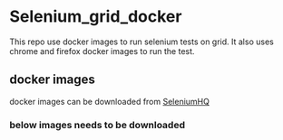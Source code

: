 # Selenium_grid_docker
This repo use docker images to run selenium tests on grid.
It also uses chrome and firefox docker images to run the test.

## docker images
docker images can be downloaded from [SeleniumHQ](https://github.com/SeleniumHQ/docker-selenium)

### below images needs to be downloaded

